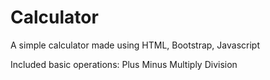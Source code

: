 # Calculator
A simple calculator made using HTML, Bootstrap, Javascript

Included basic operations:
Plus
Minus
Multiply
Division
